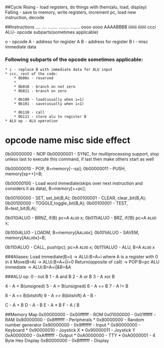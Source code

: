 ##Cycle
Rising - load registers, do things with them(alu, load, display)
Falling - save to memory, write registers, increment pc, load new instruction, decode

##Instructions
.... .... ........ ........ ........ 
oooo oooo AAAABBBB iiiiiiii iiiiiiii
ccci ALU- opcode subparts(sometimes applicable)

o - opcode
A - address for register A
B - address for register B
i - misc immediate data

### Following subparts of the opcode sometimes applicable:
	* i - replace B with immediate data for ALU input
	* ccc, rest of the code:
		* 0b00x - reserved
		* 
		* 0b010 - branch on not zero
		* 0b011 - branch on zero
		
		* 0b100 - load(usually when i=1)
		* 0b101 - save(usually when i=1)
		
		* 0b110 - call
		* 0b111 - store alu to register B 
	* ALU op - ALU operation

opcode name   misc     side effect  
==========================================
0b00000000 - NOP
0b00000001 - SYNC, for multiprocessing support, stop unless last to execute this command, if last then make others start as well 

0b00000010 - POP,   B=memory[--sp];
0b00000011 - PUSH,  memory[sp++]=B;

0b00000100 - Load word immediate(skips over next instruction and considers it as data), B=memory[++pc];

0b00100000 - SET,   set_bit(B,A);
0b00100001 - CLEAR, clear_bit(B,A);
0b00100000 - TOGGLE,toggle_bit(B,A);
0b00100001 - TEST,  B=test_bit(B,A);

0b010iALUO - BRNZ,  if(B)  pc=A `ALUO` x;
0b011iALUO - BRZ,   if(!B) pc=A `ALUO` x;

0b100iALUO - LOADM, B=memory[A`ALUO`x];
0b101iALUO - SAVEM, memory[A`ALUO`x]=B;

0b110iALUO - CALL,  push(pc); pc=A `ALUO` x;
0b111iALUO - ALU,   B=A `ALUO` x

###Aliases:
Load immediate(B=i) -> ALUi:B=A+i where A is a register with 0 in it
Move(B=A) -> ALUi:B=A+i|i=0
Return(opposite of call) -> POP:B=pc
ALU immediate -> ALUi:B=A+i|&B=&A

###ALU op:
0 - not B
1 - A and B
2 - A or B
3 - A xor B

4 - A < B(unsigned)
5 - A > B(unsigned)
6 - A == B
7 - A != B

8 - A << B(bitshift)
9 - A >> B(bitshift)
A -
B -

C - A + B
D - A - B
E - A * B
F - A / B

##Memory Map
0x00000000 - 0x00ffffff - ROM
0x01000000 - 0x01ffffff - RAM
0x80000000 - 0x8fffffff - Peripherals
	* 0x80000000 - Random number generator
0x90000000 - 0x9fffffff - Input
	* 0x90000000 - Keyboard
	* 0x90000010 - Joystick X
	* 0x90000011 - Joystick Y
0xA0000000 - 0xAfffffff - Output
	* 0xA0000000 - TTY
	* 0xA0000001 - 4 Byte Hex Display
0xB0000000 - 0xBfffffff - Display